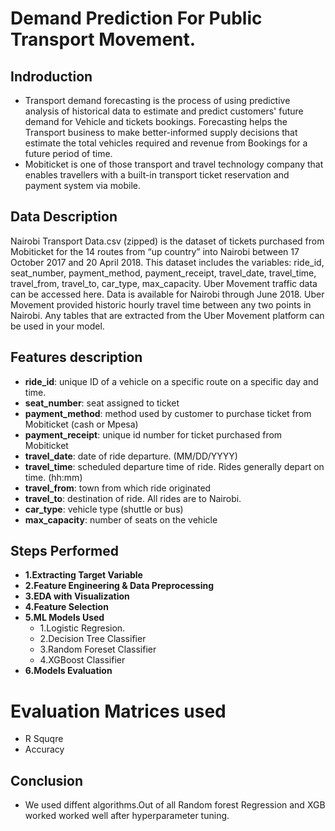 # Demand Prediction For Public Transport Movement.
## Indroduction
* Transport demand forecasting is the process of using predictive analysis of historical data to estimate and predict customers' future demand for Vehicle and tickets bookings. Forecasting helps the Transport business to make better-informed supply decisions that estimate the total vehicles required and revenue from Bookings for a future period of time. 
* Mobiticket is one of those transport and travel technology company that enables travellers with a built-in transport ticket reservation and payment system via mobile.
## Data Description
Nairobi Transport Data.csv (zipped) is the dataset of tickets purchased from Mobiticket for the 14 routes from “up country” into Nairobi between 17 October 2017 and 20 April 2018. This dataset includes the variables: ride_id, seat_number, payment_method, payment_receipt, travel_date, travel_time, travel_from, travel_to, car_type, max_capacity. Uber Movement traffic data can be accessed here. Data is available for Nairobi through June 2018. Uber Movement provided historic hourly travel time between any two points in Nairobi. Any tables that are extracted from the Uber Movement platform can be used in your model.
## Features description
* **ride_id**: unique ID of a vehicle on a specific route on a specific day and time.
* **seat_number**: seat assigned to ticket
* **payment_method**: method used by customer to purchase ticket from Mobiticket (cash or Mpesa)
* **payment_receipt**: unique id number for ticket purchased from Mobiticket
* **travel_date**: date of ride departure. (MM/DD/YYYY)
* **travel_time**: scheduled departure time of ride. Rides generally depart on time. (hh:mm)
* **travel_from**: town from which ride originated
* **travel_to**: destination of ride. All rides are to Nairobi.
* **car_type**: vehicle type (shuttle or bus)
* **max_capacity**: number of seats on the vehicle
## Steps Performed
* **1.Extracting Target Variable**
* **2.Feature Engineering & Data Preprocessing**
* **3.EDA with Visualization**
* **4.Feature Selection**
* **5.ML Models Used**
    * 1.Logistic Regresion.
    * 2.Decision Tree Classifier
    * 3.Random Foreset Classifier
    * 4.XGBoost Classifier
* **6.Models Evaluation**
# Evaluation Matrices used
  * R Squqre
  * Accuracy
## Conclusion
* We used diffent algorithms.Out of all Random forest Regression and XGB worked worked well after hyperparameter tuning.


